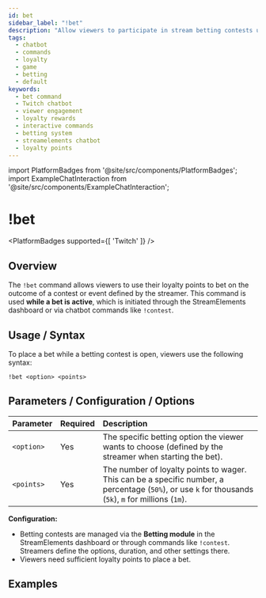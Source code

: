 ```yaml
---
id: bet
sidebar_label: "!bet"
description: "Allow viewers to participate in stream betting contests using their loyalty points with the StreamElements chatbot !bet command."
tags:
  - chatbot
  - commands
  - loyalty
  - game
  - betting
  - default
keywords:
  - bet command
  - Twitch chatbot
  - viewer engagement
  - loyalty rewards
  - interactive commands
  - betting system
  - streamelements chatbot
  - loyalty points
---
```


import PlatformBadges from '@site/src/components/PlatformBadges';
import ExampleChatInteraction from '@site/src/components/ExampleChatInteraction';

# !bet

<PlatformBadges supported={[ 'Twitch' ]} />

## Overview

The `!bet` command allows viewers to use their loyalty points to bet on the outcome of a contest or event defined by the streamer. This command is used **while a bet is active**, which is initiated through the StreamElements dashboard or via chatbot commands like `!contest`.

## Usage / Syntax

To place a bet while a betting contest is open, viewers use the following syntax:

```streamelements
!bet <option> <points>
```

## Parameters / Configuration / Options

| Parameter  | Required | Description                                                                                                                                           |
| :--------- | :------- | :---------------------------------------------------------------------------------------------------------------------------------------------------- |
| `<option>` | Yes      | The specific betting option the viewer wants to choose (defined by the streamer when starting the bet).                                               |
| `<points>` | Yes      | The number of loyalty points to wager. This can be a specific number, a percentage (`50%`), or use `k` for thousands (`5k`), `m` for millions (`1m`). |

**Configuration:**

*   Betting contests are managed via the **Betting module** in the StreamElements dashboard or through commands like `!contest`. Streamers define the options, duration, and other settings there.
*   Viewers need sufficient loyalty points to place a bet.

## Examples

<ExampleChatInteraction
  inputPersona="viewer"
  inputMessage="!bet win 100"
  outputMessage="@Viewer1, you have bet 100 points on Win."
/>

<ExampleChatInteraction
  inputPersona="viewer"
  inputUsernameOverride="HighRoller"
  inputMessage="!bet lose 5k"
  outputMessage="@HighRoller, you have bet 5000 points on Lose."
/>

<ExampleChatInteraction
  inputPersona="viewer"
  inputUsernameOverride="PercentBetta"
  inputMessage="!bet optionA 25%"
  outputMessage="@PercentBetta, you have bet 750 points on optionA."
/>
